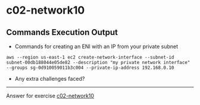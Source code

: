 # c02-network10

## Commands Execution Output

- Commands for creating an ENI with an IP from your private subnet

```
aws --region us-east-1 ec2 create-network-interface --subnet-id subnet-00db188044e05de82 --description "my private network interface" --groups sg-0d910059011b3c004 --private-ip-address 192.168.0.10

```

- Any extra challenges faced?


***
Answer for exercise [c02-network10](https://github.com/devopsacademyau/academy/blob/893381c6f0b69434d9e8597d3d4b1c17f9bc1371/classes/02class/exercises/c02-network10/README.md)